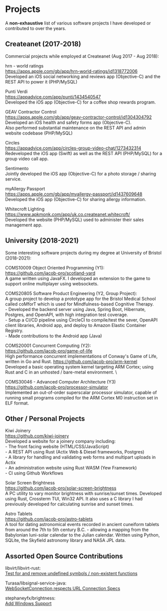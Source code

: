 # Projects

A **non-exhaustive** list of various software projects I have developed or contributed to over the years.

## Createanet (2017-2018)

Commercial projects while employed at Createanet (Aug 2017 - Aug 2018):

hrn - world ratings \
<https://apps.apple.com/gb/app/hrn-world-ratings/id1318772006> \
Developed an iOS social networking and reviews app (Objective-C) and the REST API to power it (PHP/MySQL)

Punti Verdi \
<https://appadvice.com/app/punti/1434540547> \
Developed the iOS app (Objective-C) for a coffee shop rewards program.

GEAV Contractor Control \
<https://apps.apple.com/gb/app/geav-contractor-control/id1304304792> \
Developed an iOS health and safety forms app (Objective-C). \
Also performed substantial maintenance on the REST API and admin website codebase (PHP/MySQL)

Circles \
<https://appadvice.com/app/circles-group-video-chat/1273432314> \
Redeveloped the iOS app (Swift) as well as the REST API (PHP/MySQL) for a group video call app.

Sentimento \
Jointly developed the iOS app (Objective-C) for a photo storage / sharing service.

myAllergy Passport \
<https://apps.apple.com/gb/app/myallergy-passport/id1437609648> \
Developed the iOS app (Objective-C) for sharing allergy information.

Whitecroft Lighting \
<https://www.apkmonk.com/app/uk.co.createanet.whitecroft/> \
Developed the website (PHP/MySQL) used to administer their sales management app.

## University (2018-2021)

Some interesting software projects during my degree at University of Bristol (2018-2021):

COMS10009 Object Oriented Programming (Y1): \
<https://github.com/jacob-pro/scotland-yard> \
A game written using JavaFX. I developed an extension to the game to support online multiplayer using websockets.

COMS20805 Software Product Engineering (Y2, Group Project): \
A group project to develop a prototype app for the Bristol Medical School called coMforT which is used for Mindfulness-based Cognitive Therapy. \
\- Developed the backend server using Java, Spring Boot, Hibernate, Postgres, and OpenAPI, with high integration test coverage. \
\- Setup a CI/CD pipeline using CircleCI to compile/test the sever, OpenAPI client libraries,  Android app, and deploy to Amazon Elastic Container Registry. \
\- Made contributions to the Android app (Java)

COMS20001 Concurrent Computing (Y2): \
<https://github.com/jacob-pro/game-of-life> \
High performance concurrent implementations of Conway's Game of Life, written in Go and Rust.
<https://github.com/jacob-pro/arm-kernel> \
Developed a basic operating system kernel targeting ARM Cortex;
using Rust and C in an unhosted / bare-metal environment. \

COMS30046 - Advanced Computer Architecture (Y3) \
<https://github.com/jacob-pro/processor-simulator> \
Implemented an out-of-order superscalar processor simulator, capable of running small programs compiled
for the ARM Cortex M0 instruction set in ELF format.

## Other / Personal Projects

Kiwi Joinery \
<https://github.com/kiwi-joinery> \
Developed a website for a joinery company including: \
\- The front facing website (HTML/CSS/JavaScript) \
\- A REST API using Rust (Actix Web & Diesel frameworks, Postgres) \
\- A library for handling and validating web forms and multipart uploads in Actix \
\- An administration website using Rust WASM (Yew Framework) \
\- CI using Github Workflows

Solar Screen Brightness \
<https://github.com/jacob-pro/solar-screen-brightness> \
A PC utility to vary monitor brightness with sunrise/sunset times.
Developed using Rust, Crossterm TUI, Win32 API.
It also uses a C library I had previously developed for calculating sunrise and sunset times.

Astro Tablets \
<https://github.com/jacob-pro/astro-tablets> \
A tool for dating astronomical events recorded in ancient cuneiform tablets from around the 7th to 5th
century B.C. - allowing a mapping from the Babylonian luni-solar calendar to the Julian calendar.
Written using Python, SQLite, the Skyfield astronomy library and NASA JPL data.

## Assorted Open Source Contributions

libvirt/libvirt-rust: \
[Test for and remove undefined symbols / non-existent functions](https://gitlab.com/libvirt/libvirt-rust/-/merge_requests/14)

Turasa/libsignal-service-java: \
[WebSocketConnection respects URL Connection Specs](https://github.com/Turasa/libsignal-service-java/pull/28)

stephaneyfx/brightness: \
[Add Windows Support](https://github.com/stephaneyfx/brightness/pull/3/commits)
